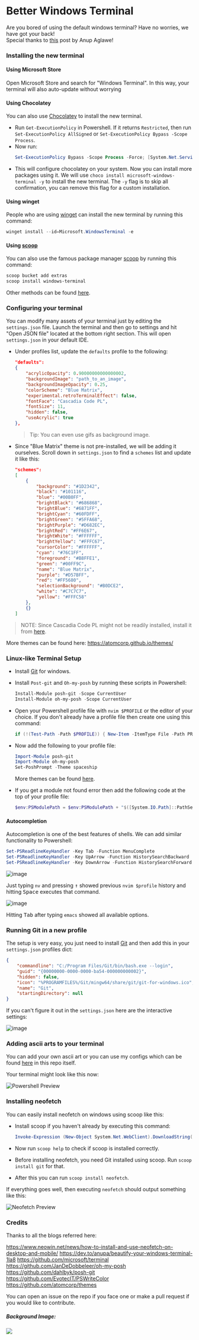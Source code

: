 # Better Windows Terminal

Are you bored of using the default windows terminal? Have no worries, we have got your back!\
Special thanks to [this](https://dev.to/anupa/beautify-your-windows-terminal-1la8) post by Anup Aglawe!

### Installing the new terminal

#### Using Microsoft Store

Open Microsoft Store and search for "Windows Terminal". In this way, your terminal will also auto-update without worrying

#### Using Chocolatey

You can also use [Chocolatey](https://docs.chocolatey.org/en-us/choco/setup) to install the new terminal.

* Run `Get-ExecutionPolicy` in Powershell. If it returns `Restricted`, then run `Set-ExecutionPolicy AllSigned` or `Set-ExecutionPolicy Bypass -Scope Process`.
* Now run: 
    ```powershell
    Set-ExecutionPolicy Bypass -Scope Process -Force; [System.Net.ServicePointManager]::SecurityProtocol = [System.Net.ServicePointManager] ::SecurityProtocol -bor 3072; iex ((New-Object System.Net.WebClient).DownloadString('https://chocolatey.org/install.ps1'))
    ```
* This will configure chocolatey on your system. Now you can install more packages using it. We will use `choco install microsoft-windows-terminal -y` to install the new terminal. The `-y` flag is to skip all confirmation, you can remove this flag for a custom installation.

#### Using winget

People who are using [winget](https://github.com/microsoft/winget-cli) can install the new terminal by running this command:
```powershell
winget install --id=Microsoft.WindowsTerminal -e
```

#### Using [scoop](https://github.com/LeonardSSH/coc-discord-rpc/wiki/install)

You can also use the famous package manager [scoop](https://scoop.sh/) by running this command:
```powershell
scoop bucket add extras
scoop install windows-terminal
```

Other methods can be found [here](https://github.com/microsoft/terminal#installing-and-running-windows-terminal).

### Configuring your terminal

You can modify many assets of your terminal just by editing the `settings.json` file. Launch the terminal and then go to settings and hit "Open JSON file" located at the bottom right section. This will open `settings.json` in your default IDE.

* Under profiles list, update the `defaults` profile to the following:

    ```json
    "defaults": 
    {
        "acrylicOpacity": 0.90000000000000002,    
        "backgroundImage": "path_to_an_image",     
        "backgroundImageOpacity": 0.25,            
        "colorScheme": "Blue Matrix",  
        "experimental.retroTerminalEffect": false, 
        "fontFace": "Cascadia Code PL",           
        "fontSize": 11,                       
        "hidden": false,                  
        "useAcrylic": true     
    },
    ```
    
    > Tip: You can even use gifs as background image.

* Since "Blue Matrix" theme is not pre-installed, we will be adding it ourselves. Scroll down in `settings.json` to find a `schemes` list and   update it like this:

    ```json
    "schemes": 
    [
        {
            "background": "#1D2342",
            "black": "#101116",
            "blue": "#00B0FF",
            "brightBlack": "#686868",
            "brightBlue": "#6871FF",
            "brightCyan": "#60FDFF",
            "brightGreen": "#5FFA68",
            "brightPurple": "#D682EC",
            "brightRed": "#FF6E67",
            "brightWhite": "#FFFFFF",
            "brightYellow": "#FFFC67",
            "cursorColor": "#FFFFFF",
            "cyan": "#76C1FF",
            "foreground": "#B8FFE1",
            "green": "#00FF9C",
            "name": "Blue Matrix",
            "purple": "#D57BFF",
            "red": "#FF5680",
            "selectionBackground": "#B0DCE2",
            "white": "#C7C7C7",
            "yellow": "#FFFC58"
        },
        {}
    ]
    ```

> NOTE: Since Cascadia Code PL might not be readily installed, install it from [here](https://github.com/microsoft/cascadia-code/releases).

More themes can be found here: https://atomcorp.github.io/themes/

### Linux-like Terminal Setup

* Install [Git](https://git-scm.com/downloads) for windows.

* Install `Post-git` and `Oh-my-posh` by running these scripts in Powershell:
    ```powershell
    Install-Module posh-git -Scope CurrentUser
    Install-Module oh-my-posh -Scope CurrentUser
    ```

* Open your Powershell profile file with `nvim $PROFILE` or the editor of your choice. If you don't already have a profile file then create one using this command:

    ```powershell
    if (!(Test-Path -Path $PROFILE)) { New-Item -ItemType File -Path PROFILE -Force }
    ```

* Now add the following to your profile file:
    ```powershell
    Import-Module posh-git
    Import-Module oh-my-posh
    Set-PoshPrompt -Theme spaceship
    ```

    More themes can be found [here](https://github.com/JanDeDobbeleer/oh-my-posh#themes).

* If you get a module not found error then add the following code at the top of your profile file:
    ```powershell
    $env:PSModulePath = $env:PSModulePath + "$([System.IO.Path]::PathSeparator)C:\Users\xxxx\Documents\WindowsPowerShell\Modules"
    ```

#### Autocompletion

Autocompletion is one of the best features of shells. We can add similar functionality to Powershell:

```powershell
Set-PSReadlineKeyHandler -Key Tab -Function MenuComplete
Set-PSReadlineKeyHandler -Key UpArrow -Function HistorySearchBackward
Set-PSReadlineKeyHandler -Key DownArrow -Function HistorySearchForward
```

![image](https://user-images.githubusercontent.com/65854695/126736657-29ed91dc-0c9b-495a-80d5-0b8ed490b62d.png)

Just typing `nv` and pressing <kbd>↑</kbd> showed  previous `nvim $profile` history and hitting <kbd>Space</kbd> executes that command.

![image](https://user-images.githubusercontent.com/65854695/126737230-7c522c2a-9d3e-44f4-8f36-e91be558b63a.png)
 
 Hitting <kbd>Tab</kbd> after typing `emacs` showed all available options.

### Running Git in a new profile

The setup is very easy, you just need to install [Git](https://git-scm.com/downloads) and then add this in your `settings.json` profiles dict:

```json
{
    "commandline": "C:/Program Files/Git/bin/bash.exe --login",
    "guid": "{00000000-0000-0000-ba54-000000000002}",
    "hidden": false,
    "icon": "%PROGRAMFILES%/Git/mingw64/share/git/git-for-windows.ico",
    "name": "Git",
    "startingDirectory": null
}
```

If you can't figure it out in the `settings.json` here are the interactive settings:

![image](https://user-images.githubusercontent.com/65854695/126441159-6276f99e-c0ae-499a-b50e-179c5ec3dea4.png)

### Adding ascii arts to your terminal

You can add your own ascii art or you can use my configs which can be found [here](Microsoft.PowerShell_profile.ps1) in this repo itself.

Your terminal might look like this now:

![Powershell Preview](https://i.imgur.com/R1tTMXo.png)

### Installing neofetch

You can easily install neofetch on windows using scoop like this:

* Install scoop if you haven't already by executing this command:
    ```powershell
    Invoke-Expression (New-Object System.Net.WebClient).DownloadString('https://get.scoop.sh')
    ```

* Now run `scoop help` to check if scoop is installed correctly.
* Before installing neofetch, you need Git installed using scoop. Run `scoop install git` for that.
* After this you can run `scoop install neofetch`.

If everything goes well, then executing `neofetch` should output something like this:

![Neofetch Preview](https://i.imgur.com/7exWfFO.png)

### Credits

Thanks to all the blogs referred here:

https://www.neowin.net/news/how-to-install-and-use-neofetch-on-desktop-and-mobile/
https://dev.to/anupa/beautify-your-windows-terminal-1la8
https://github.com/microsoft/terminal
https://github.com/JanDeDobbeleer/oh-my-posh
https://github.com/dahlbyk/posh-git
https://github.com/EvotecIT/PSWriteColor
https://github.com/atomcorp/themes

You can open an issue on the repo if you face one or make a pull request if you would like to contribute.

##### Background Image:

<img src = "background.jpg">
